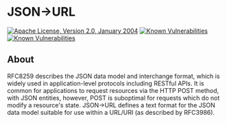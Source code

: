 # JSON->URL
[![Apache License, Version 2.0, January 2004](https://img.shields.io/github/license/jsonurl/jsonurl-java.svg?label=License)](https://www.apache.org/licenses/LICENSE-2.0)
[![Known Vulnerabilities](https://snyk.io/test/github/jsonurl/jsonurl-java/badge.svg?targetFile=module/jsonurl-jsonorg/pom.xml)](https://snyk.io/test/github/jsonurl/jsonurl-java?targetFile=module/jsonurl-jsonorg/pom.xml)
[![Known Vulnerabilities](https://snyk.io/test/github/jsonurl/jsonurl-java/badge.svg?targetFile=module/jsonurl-jsr374/pom.xml)](https://snyk.io/test/github/jsonurl/jsonurl-java?targetFile=module/jsonurl-jsr374/pom.xml)

## About
RFC8259 describes the JSON data model and interchange format, which is widely
used in application-level protocols including RESTful APIs. It is common for
applications to request resources via the HTTP POST method, with JSON entities,
however, POST is suboptimal for requests which do not modify a resource's
state. JSON->URL defines a text format for the JSON data model suitable for use
within a URL/URI (as described by RFC3986).
